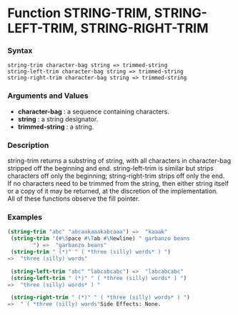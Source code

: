 <!-- Generated on 05/10/2020 by https://github.com/anto2oo/clhs-evolved -->

# Function STRING-TRIM, STRING-LEFT-TRIM, STRING-RIGHT-TRIM

### Syntax
`string-trim character-bag string => trimmed-string`  
`string-left-trim character-bag string => trimmed-string`  
`string-right-trim character-bag string => trimmed-string`  


### Arguments and Values
- **character-bag** : a sequence containing characters.   
- **string** : a string designator.   
- **trimmed-string** : a string.   


### Description
string-trim returns a substring of string, with all characters in character-bag stripped off the beginning and end. string-left-trim is similar but strips characters off only the beginning; string-right-trim strips off only the end.  
If no characters need to be trimmed from the string, then either string itself or a copy of it may be returned, at the discretion of the implementation.  
All of these functions observe the fill pointer.



### Examples
```lisp 
(string-trim "abc" "abcaakaaakabcaaa") =>  "kaaak"
 (string-trim '(#\Space #\Tab #\Newline) " garbanzo beans
        ") =>  "garbanzo beans"
 (string-trim " (*)" " ( *three (silly) words* ) ")
=>  "three (silly) words"

 (string-left-trim "abc" "labcabcabc") =>  "labcabcabc"
 (string-left-trim " (*)" " ( *three (silly) words* ) ")
=>  "three (silly) words* ) "

 (string-right-trim " (*)" " ( *three (silly) words* ) ") 
=>  " ( *three (silly) words"Side Effects: None.
```

